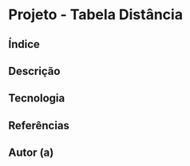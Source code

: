 # Projeto - Tabela Distância

## Índice



## Descrição

## Tecnologia

## Referências

## Autor (a)